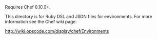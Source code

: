 Requires Chef 0.10.0+.

This directory is for Ruby DSL and JSON files for environments. For more
information see the Chef wiki page:

http://wiki.opscode.com/display/chef/Environments